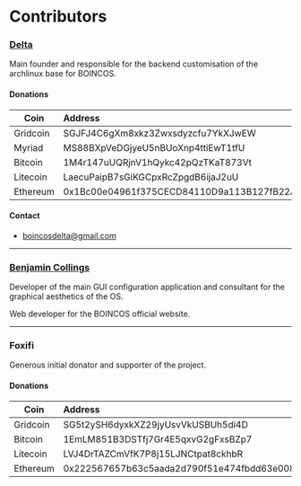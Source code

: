 # Contributors

### [Delta](https://github.com/delta1512)

Main founder and responsible for the backend customisation of the archlinux base for BOINCOS.
#### Donations

|Coin        |Address                                   |
|------------|:-----------------------------------------|
|Gridcoin    |SGJFJ4C6gXm8xkz3Zwxsdyzcfu7YkXJwEW        |
|Myriad      |MS88BXpVeDGjyeU5nBUoXnp4ttiEwT1tfU        |
|Bitcoin     |1M4r147uUQRjnV1hQykc42pQzTKaT873Vt        |
|Litecoin    |LaecuPaipB7sGiKGCpxRcZpgdB6ijaJ2uU        |
|Ethereum    |0x1Bc00e04961f375CECD84110D9a113B127fB22AA|

#### Contact

- boincosdelta@gmail.com

---

### [Benjamin Collings](https://github.com/Aurailus)

Developer of the main GUI configuration application and consultant for the graphical aesthetics of the OS.

Web developer for the BOINCOS official website.

---

### Foxifi

Generous initial donator and supporter of the project.
#### Donations

|Coin        |Address                                   |
|------------|:-----------------------------------------|
|Gridcoin    |SG5t2ySH6dyxkXZ29jyUsvVkUSBUh5di4D        |
|Bitcoin     |1EmLM851B3DSTfj7Gr4E5qxvG2gFxsBZp7        |
|Litecoin    |LVJ4DrTAZCmVfK7P8j15LJNCtpat8ckhbR        |
|Ethereum    |0x222567657b63c5aada2d790f51e474fbdd63e008|
